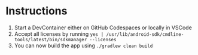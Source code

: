 <!--
 ~ SPDX-FileCopyrightText: 2021-2024 Nextcloud GmbH and Nextcloud contributors
 ~ SPDX-License-Identifier: GPL-3.0-or-later
-->
# Instructions

1. Start a DevContainer either on GitHub Codespaces or locally in VSCode
2. Accept all licenses by running `yes | /usr/lib/android-sdk/cmdline-tools/latest/bin/sdkmanager --licenses`
3. You can now build the app using `./gradlew clean build`
